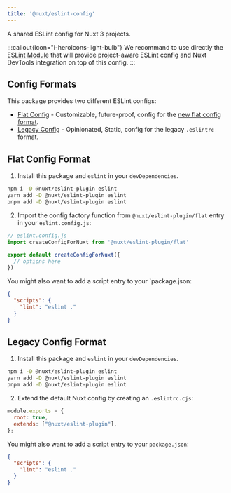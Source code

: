 ```yaml
---
title: '@nuxt/eslint-config'
---
```


A shared ESLint config for Nuxt 3 projects.

:::callout{icon="i-heroicons-light-bulb"}
We recommand to use directly the [ESLint Module](/packages/module) that will provide project-aware ESLint config and Nuxt DevTools integration on top of this config.
:::

## Config Formats

This package provides two different ESLint configs:

- [Flat Config](#flat-config-format) - Customizable, future-proof, config for the [new flat config format](https://eslint.org/docs/latest/use/configure/configuration-files-new).
- [Legacy Config](#legacy-config-format) - Opinionated, Static, config for the legacy `.eslintrc` format. 

## Flat Config Format

1. Install this package and `eslint` in your `devDependencies`.

```bash
npm i -D @nuxt/eslint-plugin eslint
yarn add -D @nuxt/eslint-plugin eslint
pnpm add -D @nuxt/eslint-plugin eslint
```

2. Import the config factory function from `@nuxt/eslint-plugin/flat` entry in your `eslint.config.js`:

```js
// eslint.config.js
import createConfigForNuxt from '@nuxt/eslint-plugin/flat'

export default createConfigForNuxt({
  // options here
})
```


You might also want to add a script entry to your `package.json:

```json
{
  "scripts": {
    "lint": "eslint ."
  }
}
```

## Legacy Config Format

1. Install this package and `eslint` in your `devDependencies`.

```bash
npm i -D @nuxt/eslint-plugin eslint
yarn add -D @nuxt/eslint-plugin eslint
pnpm add -D @nuxt/eslint-plugin eslint
```

2. Extend the default Nuxt config by creating an `.eslintrc.cjs`:

```js
module.exports = {
  root: true,
  extends: ["@nuxt/eslint-plugin"],
};
```

You might also want to add a script entry to your `package.json`:

```json
{
  "scripts": {
    "lint": "eslint ."
  }
}
```
